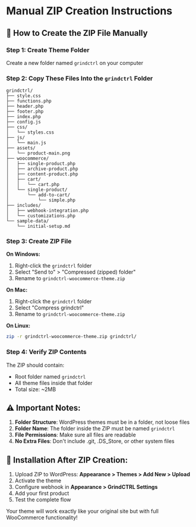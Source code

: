 # Manual ZIP Creation Instructions

## 📁 How to Create the ZIP File Manually

### Step 1: Create Theme Folder
Create a new folder named `grindctrl` on your computer

### Step 2: Copy These Files Into the `grindctrl` Folder

```
grindctrl/
├── style.css
├── functions.php
├── header.php
├── footer.php
├── index.php
├── config.js
├── css/
│   └── styles.css
├── js/
│   └── main.js
├── assets/
│   └── product-main.png
├── woocommerce/
│   ├── single-product.php
│   ├── archive-product.php
│   ├── content-product.php
│   ├── cart/
│   │   └── cart.php
│   └── single-product/
│       └── add-to-cart/
│           └── simple.php
├── includes/
│   ├── webhook-integration.php
│   └── customizations.php
└── sample-data/
    └── initial-setup.md
```

### Step 3: Create ZIP File

**On Windows:**
1. Right-click the `grindctrl` folder
2. Select "Send to" > "Compressed (zipped) folder"
3. Rename to `grindctrl-woocommerce-theme.zip`

**On Mac:**
1. Right-click the `grindctrl` folder
2. Select "Compress grindctrl"
3. Rename to `grindctrl-woocommerce-theme.zip`

**On Linux:**
```bash
zip -r grindctrl-woocommerce-theme.zip grindctrl/
```

### Step 4: Verify ZIP Contents
The ZIP should contain:
- Root folder named `grindctrl`
- All theme files inside that folder
- Total size: ~2MB

## ⚠️ Important Notes:

1. **Folder Structure**: WordPress themes must be in a folder, not loose files
2. **Folder Name**: The folder inside the ZIP must be named `grindctrl`
3. **File Permissions**: Make sure all files are readable
4. **No Extra Files**: Don't include .git, .DS_Store, or other system files

## 🚀 Installation After ZIP Creation:

1. Upload ZIP to WordPress: **Appearance > Themes > Add New > Upload**
2. Activate the theme
3. Configure webhook in **Appearance > GrindCTRL Settings**
4. Add your first product
5. Test the complete flow

Your theme will work exactly like your original site but with full WooCommerce functionality!